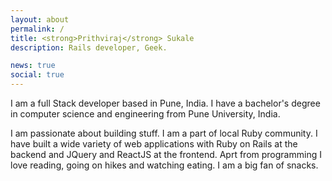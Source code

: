 ```yaml
---
layout: about
permalink: /
title: <strong>Prithviraj</strong> Sukale
description: Rails developer, Geek.

news: true
social: true
---
```


I am a full Stack developer based in Pune, India. I have a bachelor's degree in computer science and engineering from Pune University, India. 

I am passionate about building stuff. I am a part of local Ruby community. I have built a wide variety of web applications with Ruby on Rails at the backend and JQuery and ReactJS at the frontend. Aprt from programming I love reading, going on hikes and watching eating. I am a big fan of snacks.
